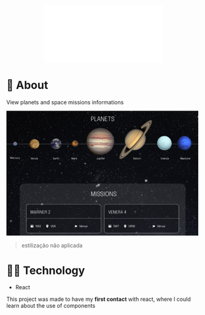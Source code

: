 <p align="center">
  <img src="./logo-sistema-solar.svg" height="150px"/>
</p>

# 📕 About
View planets and space missions informations

<img src="./solar-system.png" alt="drawing" width="500"/>

> estilização não aplicada

# 🧑‍💻 Technology
- React

This project was made to have my **first contact** with react, where I could learn about the use of components
